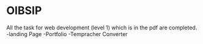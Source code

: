 # OIBSIP
All the task for web development (level 1) which is in the pdf are completed.
-landing Page 
-Portfolio
-Tempracher Converter

